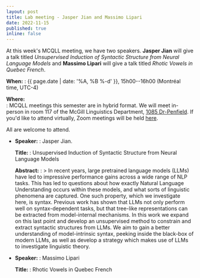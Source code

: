 ```yaml
---
layout: post
title: Lab meeting - Jasper Jian and Massimo Lipari
date: 2022-11-15
published: true
inline: false
---
```


At this week's MCQLL meeting, we have two speakers. **Jasper Jian** will give a talk titled _Unsupervised Induction of Syntactic Structure from Neural Language Models_ and **Massimo Lipari** will give a talk titled _Rhotic Vowels in Quebec French_.

__When:__ 
: {{ page.date | date: '%A, %B %-d' }}, 15h00--16h00 (Montréal time, UTC-4)

__Where:__  
: MCQLL meetings this semester are in hybrid format.  We will meet in-person in room 117 of the McGill Linguistics Department, [1085 Dr-Penfield](https://maps.mcgill.ca/?cmp=1&txt=EN&id=Penfield1085). If you'd like to attend virtually, Zoom meetings will be held [here](https://mcgill.zoom.us/j/84089215248?pwd=UkpMK1FEV2dTaVpGSDMzLzJtNWFhUT09).

All are welcome to attend.


-  __Speaker:__
    : Jasper Jian.

    __Title:__
    : Unsupervised Induction of Syntactic Structure from Neural Language Models

    __Abstract:__
    : > In recent years, large pretrained language models (LLMs) have led to impressive performance gains across a wide range of NLP tasks. This has led to questions about how exactly Natural Language Understanding occurs within these models, and what sorts of linguistic phenomena are captured. One such property, which we investigate here, is syntax. Previous work has shown that LLMs not only perform well on syntax-dependent tasks, but that tree-like representations can be extracted from model-internal mechanisms. In this work we expand on this last point and develop an unsupervised method to constrain and extract syntactic structures from LLMs. We aim to gain a better understanding of model-intrinsic syntax, peeking inside the black-box of modern LLMs, as well as develop a strategy which makes use of LLMs to investigate linguistic theory. 

-  __Speaker:__
    : Massimo Lipari

    __Title:__
    : Rhotic Vowels in Quebec French
